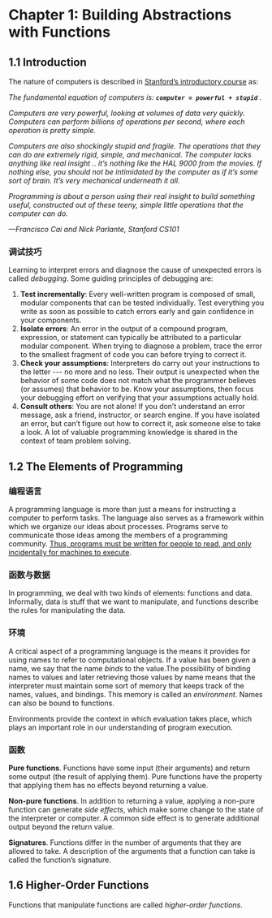# Chapter 1: Building Abstractions with Functions
## 1.1 Introduction
The nature of computers is described in [Stanford’s introductory course](http://www.stanford.edu/class/cs101/code-introduction.html) as:

<i>The fundamental equation of computers is: **`computer = powerful + stupid`** .

Computers are very powerful, looking at volumes of data very quickly. Computers can perform billions of operations per second, where each operation is pretty simple. 
	
Computers are also shockingly stupid and fragile. The operations that they can do are extremely rigid, simple, and mechanical. The computer lacks anything like real insight .. it’s nothing like the HAL 9000 from the movies. If nothing else, you should not be intimidated by the computer as if it’s some sort of brain. It’s very mechanical underneath it all. 
	
Programming is about a person using their real insight to build something useful, constructed out of these teeny, simple little operations that the computer can do.
	 
—Francisco Cai and Nick Parlante, Stanford CS101</i>

### 调试技巧
Learning to interpret errors and diagnose the cause of unexpected errors is called <i>debugging</i>. Some guiding principles of debugging are:

1. **Test incrementally**: Every well-written program is composed of small, modular components that can be tested individually. Test everything you write as soon as possible to catch errors early and gain confidence in your components. 
2. **Isolate errors**: An error in the output of a compound program, expression, or statement can typically be attributed to a particular modular component. When trying to diagnose a problem, trace the error to the smallest fragment of code you can before trying to correct it. 
3. **Check your assumptions**: Interpreters do carry out your instructions to the letter --- no more and no less. Their output is unexpected when the behavior of some code does not match what the programmer believes (or assumes) that behavior to be. Know your assumptions, then focus your debugging effort on verifying that your assumptions actually hold. 
4. **Consult others**: You are not alone! If you don’t understand an error message, ask a friend, instructor, or search engine. If you have isolated an error, but can’t figure out how to correct it, ask someone else to take a look. A lot of valuable programming knowledge is shared in the context of team problem solving. 

## 1.2 The Elements of Programming

### 编程语言
A programming language is more than just a means for instructing a computer to perform tasks. The language also serves as a framework within which we organize our ideas about processes. Programs serve to communicate those ideas among the members of a programming community. <u>Thus, programs must be written for people to read, and only incidentally for machines to execute</u>.

### 函数与数据
In programming, we deal with two kinds of elements: functions and data. Informally, data is stuff that we want to manipulate, and functions describe the rules for manipulating the data.

### 环境
A critical aspect of a programming language is the means it provides for using names to refer to computational objects. If a value has been given a name, we say that the name <i>binds</i> to the value.The possibility of binding names to values and later retrieving those values by name means that the interpreter must maintain some sort of memory that keeps track of the names, values, and bindings. This memory is called an <i>environment</i>. Names can also be bound to functions. 

Environments provide the context in which evaluation takes place, which plays an important role in our understanding of program execution.

### 函数
**Pure functions**. Functions have some input (their arguments) and return some output (the result of applying them). Pure functions have the property that applying them has no effects beyond returning a value. 

**Non-pure functions**. In addition to returning a value, applying a non-pure function can generate <i>side effects</i>, which make some change to the state of the interpreter or computer. A common side effect is to generate additional output beyond the return value.

**Signatures**. Functions differ in the number of arguments that they are allowed to take. A description of the arguments that a function can take is called the function’s signature.

## 1.6 Higher-Order Functions
Functions that manipulate functions are called <i>higher-order functions</i>. 
